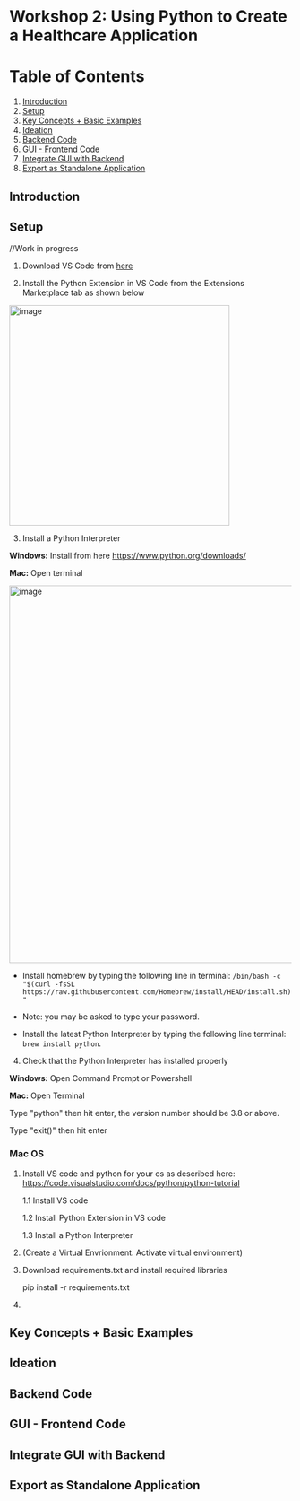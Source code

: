 # Workshop 2: Using Python to Create a Healthcare Application


# Table of Contents
1. [Introduction](#Introduction)
2. [Setup](#Setup)
3. [Key Concepts + Basic Examples](#Key-Concepts-+-Basic-Examples)
4. [Ideation](#Ideation)
5. [Backend Code](#Backend-Code)
6. [GUI - Frontend Code](#GUI---Frontend-Code)
7. [Integrate GUI with Backend](#Integrate-GUI-with-Backend)
8. [Export as Standalone Application](#Export-as-Standalone-Application)

## Introduction

## Setup

//Work in progress

1. Download VS Code from [here](https://code.visualstudio.com/download)

2. Install the Python Extension in VS Code from the Extensions Marketplace tab as shown below

<img width="393" alt="image" src="https://user-images.githubusercontent.com/101687676/158518484-994f8d23-fbd1-47f0-8877-b3de44007840.png">
  
  
3. Install a Python Interpreter

**Windows:** Install from here https://www.python.org/downloads/

**Mac:** Open terminal 

<img width="673" alt="image" src="https://user-images.githubusercontent.com/101687676/158518753-a9cbae6a-6e6b-474e-b815-b3157422d137.png">
    
- Install homebrew by typing the following line in terminal: ```/bin/bash -c "$(curl -fsSL https://raw.githubusercontent.com/Homebrew/install/HEAD/install.sh)"```
    
- Note: you may be asked to type your password.
    
- Install the latest Python Interpreter by typing the following line terminal: ```brew install python```. 

  
  

4. Check that the Python Interpreter has installed properly 

**Windows:** Open Command Prompt or Powershell

**Mac:** Open Terminal

Type "python" then hit enter, the version number should be 3.8 or above. 

Type "exit()" then hit enter

### Mac OS
1. Install VS code and python for your os as described here: https://code.visualstudio.com/docs/python/python-tutorial

    1.1 Install VS code
  
    1.2 Install Python Extension in VS code
   
    1.3 Install a Python Interpreter
2. (Create a Virtual Envrionment. Activate virtual environment)
3. Download requirements.txt and install required libraries

      pip install -r requirements.txt
4. 

## Key Concepts + Basic Examples

## Ideation

## Backend Code

## GUI - Frontend Code

## Integrate GUI with Backend

## Export as Standalone Application
